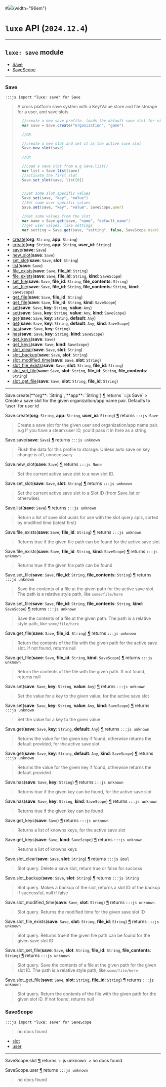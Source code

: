 #![](../../../images/luxe-dark.svg){width="96em"}

# `luxe` API (`2024.12.4`)  


---

## `luxe: save` module

- [Save](#save)   
- [SaveScope](#savescope)   

---

### Save
`:::js import "luxe: save" for Save`
> A cross platform save system with a Key/Value store and file storage for a user, and save slots.
> 
>   ```js
>     //create a new save profile. loads the default save slot for single save use
>     var save = Save.create("organization", "game")
>     
>     //OR
> 
>     //create a new slot and set it as the active save slot 
>     Save.new_slot(save)
>     
>     //OR
> 
>     //Load a save slot from e.g Save.list()
>     var list = Save.list(save)
>     //activate the first slot
>     Save.set_slot(save, list[0])
> 
>     
>     //Set some slot specific values
>     Save.set(save, "key", "value")
>     //Set some user specific values
>     Save.set(save, "key", "value", SaveScope.user)
> 
>     //Get some values from the slot
>     var name = Save.get(save, "name", "default_name")
>     //get user values, like settings
>     var setting = Save.get(save, "setting", false, SaveScope.user)
>   ```

- [create](#Save.create+2)(**org**: `String`, **app**: `String`)
- [create](#Save.create+3)(**org**: `String`, **app**: `String`, **user_id**: `String`)
- [save](#Save.save)(**save**: `Save`)
- [new_slot](#Save.new_slot)(**save**: `Save`)
- [set_slot](#Save.set_slot+2)(**save**: `Save`, **slot**: `String`)
- [list](#Save.list)(**save**: `Save`)
- [file_exists](#Save.file_exists+2)(**save**: `Save`, **file_id**: `String`)
- [file_exists](#Save.file_exists+3)(**save**: `Save`, **file_id**: `String`, **kind**: `SaveScope`)
- [set_file](#Save.set_file+3)(**save**: `Save`, **file_id**: `String`, **file_contents**: `String`)
- [set_file](#Save.set_file+4)(**save**: `Save`, **file_id**: `String`, **file_contents**: `String`, **kind**: `SaveScope`)
- [get_file](#Save.get_file+2)(**save**: `Save`, **file_id**: `String`)
- [get_file](#Save.get_file+3)(**save**: `Save`, **file_id**: `String`, **kind**: `SaveScope`)
- [set](#Save.set+3)(**save**: `Save`, **key**: `String`, **value**: `Any`)
- [set](#Save.set+4)(**save**: `Save`, **key**: `String`, **value**: `Any`, **kind**: `SaveScope`)
- [get](#Save.get+3)(**save**: `Save`, **key**: `String`, **default**: `Any`)
- [get](#Save.get+4)(**save**: `Save`, **key**: `String`, **default**: `Any`, **kind**: `SaveScope`)
- [has](#Save.has+2)(**save**: `Save`, **key**: `String`)
- [has](#Save.has+3)(**save**: `Save`, **key**: `String`, **kind**: `SaveScope`)
- [get_keys](#Save.get_keys)(**save**: `Save`)
- [get_keys](#Save.get_keys+2)(**save**: `Save`, **kind**: `SaveScope`)
- [slot_clear](#Save.slot_clear+2)(**save**: `Save`, **slot**: `String`)
- [slot_backup](#Save.slot_backup+2)(**save**: `Save`, **slot**: `String`)
- [slot_modified_time](#Save.slot_modified_time+2)(**save**: `Save`, **slot**: `String`)
- [slot_file_exists](#Save.slot_file_exists+3)(**save**: `Save`, **slot**: `String`, **file_id**: `String`)
- [slot_set_file](#Save.slot_set_file+4)(**save**: `Save`, **slot**: `String`, **file_id**: `String`, **file_contents**: `String`)
- [slot_get_file](#Save.slot_get_file+3)(**save**: `Save`, **slot**: `String`, **file_id**: `String`)

<hr/>
<endpoint module="luxe: save" class="Save" signature="create(org : String, app : String)"></endpoint>
<signature id="Save.create+2">Save.create(**org**: `String`, **app**: `String`)
<a class="headerlink" href="#Save.create+2" title="Permanent link">¶</a></signature>
<span class='api_ret'>returns</span> `:::js Save`
> Create a save slot for the given organization/app name pair. Defaults to 'user' for user id   

<endpoint module="luxe: save" class="Save" signature="create(org : String, app : String, user_id : String)"></endpoint>
<signature id="Save.create+3">Save.create(**org**: `String`, **app**: `String`, **user_id**: `String`)
<a class="headerlink" href="#Save.create+3" title="Permanent link">¶</a></signature>
<span class='api_ret'>returns</span> `:::js Save`
> Create a save slot for the given user and organization/app name pair. e.g If you have a steam user ID, you'd pass it in here as a string.   

<endpoint module="luxe: save" class="Save" signature="save(save : Save)"></endpoint>
<signature id="Save.save">Save.save(**save**: `Save`)
<a class="headerlink" href="#Save.save" title="Permanent link">¶</a></signature>
<span class='api_ret'>returns</span> `:::js unknown`
> Flush the data for this profile to storage. Unless auto save on key change is off, unnecessary   

<endpoint module="luxe: save" class="Save" signature="new_slot(save : Save)"></endpoint>
<signature id="Save.new_slot">Save.new_slot(**save**: `Save`)
<a class="headerlink" href="#Save.new_slot" title="Permanent link">¶</a></signature>
<span class='api_ret'>returns</span> `:::js None`
> Set the current active save slot to a new slot ID.   

<endpoint module="luxe: save" class="Save" signature="set_slot(save : Save, slot : String)"></endpoint>
<signature id="Save.set_slot+2">Save.set_slot(**save**: `Save`, **slot**: `String`)
<a class="headerlink" href="#Save.set_slot+2" title="Permanent link">¶</a></signature>
<span class='api_ret'>returns</span> `:::js unknown`
> Set the current active save slot to a Slot ID (from Save.list or otherwise).   

<endpoint module="luxe: save" class="Save" signature="list(save : Save)"></endpoint>
<signature id="Save.list">Save.list(**save**: `Save`)
<a class="headerlink" href="#Save.list" title="Permanent link">¶</a></signature>
<span class='api_ret'>returns</span> `:::js unknown`
> Return a list of save slot uuids for use with the slot query apis, sorted by modified time (latest first)   

<endpoint module="luxe: save" class="Save" signature="file_exists(save : Save, file_id : String)"></endpoint>
<signature id="Save.file_exists+2">Save.file_exists(**save**: `Save`, **file_id**: `String`)
<a class="headerlink" href="#Save.file_exists+2" title="Permanent link">¶</a></signature>
<span class='api_ret'>returns</span> `:::js unknown`
> Returns true if the given file path can be found for the active save slot   

<endpoint module="luxe: save" class="Save" signature="file_exists(save : Save, file_id : String, kind : SaveScope)"></endpoint>
<signature id="Save.file_exists+3">Save.file_exists(**save**: `Save`, **file_id**: `String`, **kind**: `SaveScope`)
<a class="headerlink" href="#Save.file_exists+3" title="Permanent link">¶</a></signature>
<span class='api_ret'>returns</span> `:::js unknown`
> Returns true if the given file path can be found   

<endpoint module="luxe: save" class="Save" signature="set_file(save : Save, file_id : String, file_contents : String)"></endpoint>
<signature id="Save.set_file+3">Save.set_file(**save**: `Save`, **file_id**: `String`, **file_contents**: `String`)
<a class="headerlink" href="#Save.set_file+3" title="Permanent link">¶</a></signature>
<span class='api_ret'>returns</span> `:::js unknown`
> Save the contents of a file at the given path for the active save slot. The path is a relative style path, like `some/file/here`   

<endpoint module="luxe: save" class="Save" signature="set_file(save : Save, file_id : String, file_contents : String, kind : SaveScope)"></endpoint>
<signature id="Save.set_file+4">Save.set_file(**save**: `Save`, **file_id**: `String`, **file_contents**: `String`, **kind**: `SaveScope`)
<a class="headerlink" href="#Save.set_file+4" title="Permanent link">¶</a></signature>
<span class='api_ret'>returns</span> `:::js unknown`
> Save the contents of a file at the given path. The path is a relative style path, like `some/file/here`   

<endpoint module="luxe: save" class="Save" signature="get_file(save : Save, file_id : String)"></endpoint>
<signature id="Save.get_file+2">Save.get_file(**save**: `Save`, **file_id**: `String`)
<a class="headerlink" href="#Save.get_file+2" title="Permanent link">¶</a></signature>
<span class='api_ret'>returns</span> `:::js unknown`
> Return the contents of the file with the given path for the active save slot. If not found, returns null   

<endpoint module="luxe: save" class="Save" signature="get_file(save : Save, file_id : String, kind : SaveScope)"></endpoint>
<signature id="Save.get_file+3">Save.get_file(**save**: `Save`, **file_id**: `String`, **kind**: `SaveScope`)
<a class="headerlink" href="#Save.get_file+3" title="Permanent link">¶</a></signature>
<span class='api_ret'>returns</span> `:::js unknown`
> Return the contents of the file with the given path. If not found, returns null   

<endpoint module="luxe: save" class="Save" signature="set(save : Save, key : String, value : Any)"></endpoint>
<signature id="Save.set+3">Save.set(**save**: `Save`, **key**: `String`, **value**: `Any`)
<a class="headerlink" href="#Save.set+3" title="Permanent link">¶</a></signature>
<span class='api_ret'>returns</span> `:::js unknown`
> Set the value for a key to the given value, for the active save slot   

<endpoint module="luxe: save" class="Save" signature="set(save : Save, key : String, value : Any, kind : SaveScope)"></endpoint>
<signature id="Save.set+4">Save.set(**save**: `Save`, **key**: `String`, **value**: `Any`, **kind**: `SaveScope`)
<a class="headerlink" href="#Save.set+4" title="Permanent link">¶</a></signature>
<span class='api_ret'>returns</span> `:::js unknown`
> Set the value for a key to the given value   

<endpoint module="luxe: save" class="Save" signature="get(save : Save, key : String, default : Any)"></endpoint>
<signature id="Save.get+3">Save.get(**save**: `Save`, **key**: `String`, **default**: `Any`)
<a class="headerlink" href="#Save.get+3" title="Permanent link">¶</a></signature>
<span class='api_ret'>returns</span> `:::js unknown`
> Returns the value for the given key if found, otherwise returns the default provided, for the active save slot   

<endpoint module="luxe: save" class="Save" signature="get(save : Save, key : String, default : Any, kind : SaveScope)"></endpoint>
<signature id="Save.get+4">Save.get(**save**: `Save`, **key**: `String`, **default**: `Any`, **kind**: `SaveScope`)
<a class="headerlink" href="#Save.get+4" title="Permanent link">¶</a></signature>
<span class='api_ret'>returns</span> `:::js unknown`
> Returns the value for the given key if found, otherwise returns the default provided   

<endpoint module="luxe: save" class="Save" signature="has(save : Save, key : String)"></endpoint>
<signature id="Save.has+2">Save.has(**save**: `Save`, **key**: `String`)
<a class="headerlink" href="#Save.has+2" title="Permanent link">¶</a></signature>
<span class='api_ret'>returns</span> `:::js unknown`
> Returns true if the given key can be found, for the active save slot   

<endpoint module="luxe: save" class="Save" signature="has(save : Save, key : String, kind : SaveScope)"></endpoint>
<signature id="Save.has+3">Save.has(**save**: `Save`, **key**: `String`, **kind**: `SaveScope`)
<a class="headerlink" href="#Save.has+3" title="Permanent link">¶</a></signature>
<span class='api_ret'>returns</span> `:::js unknown`
> Returns true if the given key can be found   

<endpoint module="luxe: save" class="Save" signature="get_keys(save : Save)"></endpoint>
<signature id="Save.get_keys">Save.get_keys(**save**: `Save`)
<a class="headerlink" href="#Save.get_keys" title="Permanent link">¶</a></signature>
<span class='api_ret'>returns</span> `:::js unknown`
> Returns a list of knowns keys, for the active save slot   

<endpoint module="luxe: save" class="Save" signature="get_keys(save : Save, kind : SaveScope)"></endpoint>
<signature id="Save.get_keys+2">Save.get_keys(**save**: `Save`, **kind**: `SaveScope`)
<a class="headerlink" href="#Save.get_keys+2" title="Permanent link">¶</a></signature>
<span class='api_ret'>returns</span> `:::js unknown`
> Returns a list of knowns keys   

<endpoint module="luxe: save" class="Save" signature="slot_clear(save : Save, slot : String)"></endpoint>
<signature id="Save.slot_clear+2">Save.slot_clear(**save**: `Save`, **slot**: `String`)
<a class="headerlink" href="#Save.slot_clear+2" title="Permanent link">¶</a></signature>
<span class='api_ret'>returns</span> `:::js Bool`
> Slot query. Delete a save slot, return true or false for success   

<endpoint module="luxe: save" class="Save" signature="slot_backup(save : Save, slot : String)"></endpoint>
<signature id="Save.slot_backup+2">Save.slot_backup(**save**: `Save`, **slot**: `String`)
<a class="headerlink" href="#Save.slot_backup+2" title="Permanent link">¶</a></signature>
<span class='api_ret'>returns</span> `:::js String`
> Slot query. Makes a backup of the slot, returns a slot ID of the backup if successful, null if false   

<endpoint module="luxe: save" class="Save" signature="slot_modified_time(save : Save, slot : String)"></endpoint>
<signature id="Save.slot_modified_time+2">Save.slot_modified_time(**save**: `Save`, **slot**: `String`)
<a class="headerlink" href="#Save.slot_modified_time+2" title="Permanent link">¶</a></signature>
<span class='api_ret'>returns</span> `:::js unknown`
> Slot query. Returns the modified time for the given save slot ID   

<endpoint module="luxe: save" class="Save" signature="slot_file_exists(save : Save, slot : String, file_id : String)"></endpoint>
<signature id="Save.slot_file_exists+3">Save.slot_file_exists(**save**: `Save`, **slot**: `String`, **file_id**: `String`)
<a class="headerlink" href="#Save.slot_file_exists+3" title="Permanent link">¶</a></signature>
<span class='api_ret'>returns</span> `:::js unknown`
> Slot query. Returns true if the given file path can be found for the given save slot ID   

<endpoint module="luxe: save" class="Save" signature="slot_set_file(save : Save, slot : String, file_id : String, file_contents : String)"></endpoint>
<signature id="Save.slot_set_file+4">Save.slot_set_file(**save**: `Save`, **slot**: `String`, **file_id**: `String`, **file_contents**: `String`)
<a class="headerlink" href="#Save.slot_set_file+4" title="Permanent link">¶</a></signature>
<span class='api_ret'>returns</span> `:::js unknown`
> Slot query. Save the contents of a file at the given path for the given slot ID. The path is a relative style path, like `some/file/here`   

<endpoint module="luxe: save" class="Save" signature="slot_get_file(save : Save, slot : String, file_id : String)"></endpoint>
<signature id="Save.slot_get_file+3">Save.slot_get_file(**save**: `Save`, **slot**: `String`, **file_id**: `String`)
<a class="headerlink" href="#Save.slot_get_file+3" title="Permanent link">¶</a></signature>
<span class='api_ret'>returns</span> `:::js unknown`
> Slot query. Return the contents of the file with the given path for the given slot ID. If not found, returns null   

### SaveScope
`:::js import "luxe: save" for SaveScope`
> no docs found

- [slot](#SaveScope.slot)
- [user](#SaveScope.user)

<hr/>
<endpoint module="luxe: save" class="SaveScope" signature="slot"></endpoint>
<signature id="SaveScope.slot">SaveScope.slot
<a class="headerlink" href="#SaveScope.slot" title="Permanent link">¶</a></signature>
<span class='api_ret'>returns</span> `:::js unknown`
> no docs found   

<endpoint module="luxe: save" class="SaveScope" signature="user"></endpoint>
<signature id="SaveScope.user">SaveScope.user
<a class="headerlink" href="#SaveScope.user" title="Permanent link">¶</a></signature>
<span class='api_ret'>returns</span> `:::js unknown`
> no docs found   

